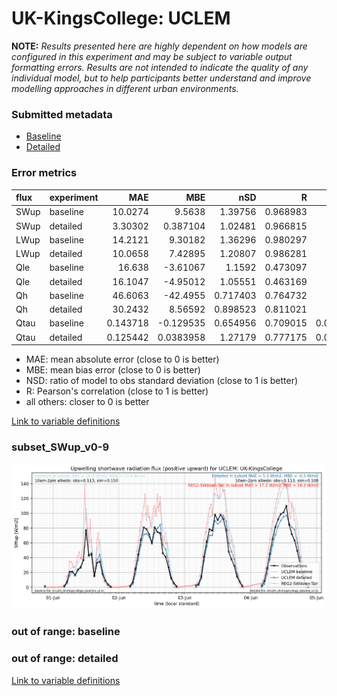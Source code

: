 # UK-KingsCollege: UCLEM

**NOTE:** *Results presented here are highly dependent on how models are configured in this experiment and may be subject to variable output formatting errors. Results are not intended to indicate the quality of any individual model, but to help participants better understand and improve modelling approaches in different urban environments.*

### Submitted metadata

- [Baseline](UCLEM_UK-KingsCollege_baseline_attrs.md)
- [Detailed](UCLEM_UK-KingsCollege_detailed_attrs.md)

### Error metrics

| flux   | experiment   |       MAE |         MBE |      nSD |        R |        5th |        95th |      RMSE |    cRMSE |       AMBE |     1-nSD |       1-R |   nSkewness |   nKurtosis |   Overlap |
|:-------|:-------------|----------:|------------:|---------:|---------:|-----------:|------------:|----------:|---------:|-----------:|----------:|----------:|------------:|------------:|----------:|
| SWup   | baseline     | 10.0274   |   9.5638    | 1.39756  | 0.968983 |  0.5001    | 27.3385     | 15.0927   | 0.494722 |  9.5638    | 0.397559  | 0.0310167 |  0.0375915  |    0.18756  | 0.136717  |
| SWup   | detailed     |  3.30302  |   0.387104  | 1.02481  | 0.966815 |  0.6402    |  0.00339817 |  6.19488  | 0.261975 |  0.387104  | 0.0248056 | 0.0331845 |  0.00110234 |    0.448187 | 0.0917988 |
| LWup   | baseline     | 14.2121   |   9.30182   | 1.36296  | 0.980297 |  6.24602   | 37.4489     | 18.7979   | 0.430635 |  9.30182   | 0.362958  | 0.0197029 |  0.014516   |    0.225476 | 0.152212  |
| LWup   | detailed     | 10.0658   |   7.42895   | 1.20807  | 0.986281 |  2.17922   | 22.8801     | 12.8522   | 0.276479 |  7.42895   | 0.208072  | 0.0137189 |  0.0514968  |    0.337927 | 0.10668   |
| Qle    | baseline     | 16.638    |  -3.61067   | 1.1592   | 0.473097 |  6.75      |  4.4795     | 24.3393   | 1.11665  |  3.61067   | 0.159199  | 0.526903  |  0.749782   |    2.85628  | 0.330863  |
| Qle    | detailed     | 16.1047   |  -4.95012   | 1.05551  | 0.463169 |  7.486     |  3.5033     | 23.5051   | 1.06599  |  4.95012   | 0.0555105 | 0.536831  |  0.836513   |    4.72806  | 0.337457  |
| Qh     | baseline     | 46.6063   | -42.4955    | 0.717403 | 0.764732 |  9.9374    | 71.4269     | 59.9967   | 0.646084 | 42.4955    | 0.282599  | 0.235268  |  0.455478   |    0.959256 | 0.41699   |
| Qh     | detailed     | 30.2432   |   8.56592   | 0.898523 | 0.811021 | 17.1475    |  1.45741    | 39.7108   | 0.591524 |  8.56592   | 0.101479  | 0.188979  |  0.165152   |    0.348926 | 0.194315  |
| Qtau   | baseline     |  0.143718 |  -0.129535  | 0.654956 | 0.709015 |  0.0401081 |  0.26884    |  0.20216  | 0.707263 |  0.129535  | 0.345044  | 0.290985  |  0.133972   |    0.322167 | 0.272977  |
| Qtau   | detailed     |  0.125442 |   0.0383958 | 1.27179  | 0.777175 |  0.0368081 |  0.15806    |  0.179795 | 0.800402 |  0.0383958 | 0.271791  | 0.222825  |  0.00465496 |    0.028258 | 0.136915  |

 - MAE: mean absolute error (close to 0 is better)
 - MBE: mean bias error (close to 0 is better)
 - NSD: ratio of model to obs standard deviation (close to 1 is better)
 - R: Pearson's correlation (close to 1 is better)
 - all others: closer to 0 is better

[Link to variable definitions](../modelattrs/variable_definitions.md)

### <a name="subset_swup_v0-9"></a>subset_SWup_v0-9
[![UCLEM_UK-KingsCollege_subset_SWup_v0-9.png](UCLEM_UK-KingsCollege_subset_SWup_v0-9.png)](UCLEM_UK-KingsCollege_subset_SWup_v0-9.png)

### out of range: baseline


### out of range: detailed



[Link to variable definitions](../modelattrs/variable_definitions.md)


